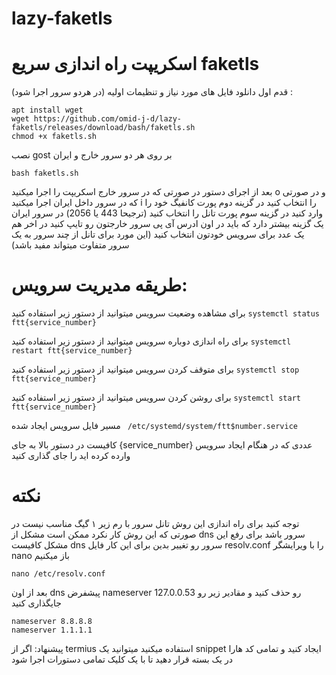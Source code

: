 # lazy-faketls

# اسکریپت راه اندازی سریع faketls

قدم اول
دانلود فایل های مورد نیاز و تنظیمات اولیه (در هردو سرور اجرا شود) :
```
apt install wget
wget https://github.com/omid-j-d/lazy-faketls/releases/download/bash/faketls.sh
chmod +x faketls.sh
```

نصب gost بر روی هر دو سرور خارج و ایران
```
bash faketls.sh
```
بعد از اجرای دستور در صورتی که در سرور خارج اسکریپت را اجرا میکنید o و در صورتی که در سرور داخل ایران اجرا میکنید i را انتخاب کنید 
در گزینه دوم پورت کانفیگ خود را وارد کنید
در گزینه سوم پورت تانل را انتخاب کنید (ترجیحا 443 یا 2056)
در سرور ایران یک گزینه بیشتر دارد که باید در اون ادرس آی پی سرور خارجتون رو تایپ کنید
در اخر هم یک عدد برای سرویس خودتون انتخاب کنید (این مورد برای تانل از چند سرور به یک سرور متفاوت میتواند مفید باشد)


# طریقه مدیریت سرویس:

برای مشاهده وضعیت سرویس میتوانید از دستور زیر استفاده کنید
``` systemctl status ftt{service_number} ```

برای راه اندازی دوباره سرویس میتوانید از دستور زیر استفاده کنید
``` systemctl restart ftt{service_number} ```

برای متوقف کردن سرویس میتوانید از دستور زیر استفاده کنید
``` systemctl stop ftt{service_number} ```

برای روشن کردن سرویس میتوانید از دستور زیر استفاده کنید
``` systemctl start ftt{service_number} ```

مسیر فایل سرویس ایجاد شده
``` /etc/systemd/system/ftt$number.service```

کافیست در دستور بالا به جای {service_number} عددی که در هنگام ایجاد سرویس وارده کرده اید را جای گذاری کنید 

# نکته
توجه کنید برای راه اندازی این روش تانل سرور با رم زیر ۱ گیگ مناسب نیست 
در صورتی که این روش کار نکرد ممکن است مشکل از dns سرور باشد برای رفع این مشکل کافیست dns سرور رو تغییر بدین برای این کار فایل resolv.conf را با ویرایشگر nano باز میکنیم 

``` nano /etc/resolv.conf ```

بعد از اون dns پیشفرض nameserver 127.0.0.53 رو حذف کنید و مقادیر زیر رو جایگذاری کنید

```
nameserver 8.8.8.8
nameserver 1.1.1.1
```

پیشنهاد: اگر از termius استفاده میکنید میتوانید یک snippet ایجاد کنید و تمامی کد هارا در یک بسته قرار دهید تا با یک کلیک تمامی دستورات اجرا شود
